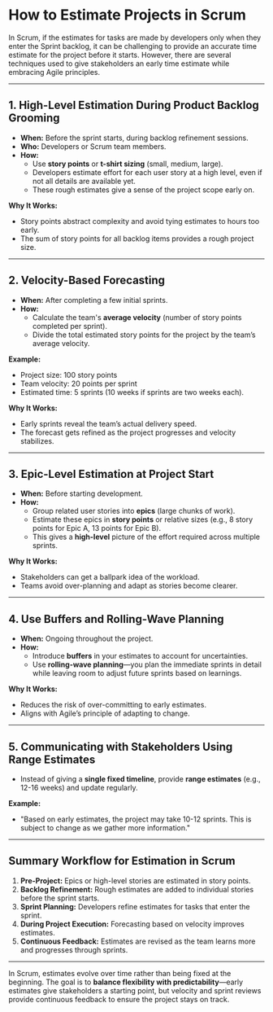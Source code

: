 
# How to Estimate Projects in Scrum

In Scrum, if the estimates for tasks are made by developers only when they enter the Sprint backlog, it can be challenging to provide an accurate time estimate for the project before it starts. However, there are several techniques used to give stakeholders an early time estimate while embracing Agile principles.

---

## 1. High-Level Estimation During Product Backlog Grooming
- **When:** Before the sprint starts, during backlog refinement sessions.
- **Who:** Developers or Scrum team members.
- **How:** 
  - Use **story points** or **t-shirt sizing** (small, medium, large).
  - Developers estimate effort for each user story at a high level, even if not all details are available yet.
  - These rough estimates give a sense of the project scope early on.

**Why It Works:**
- Story points abstract complexity and avoid tying estimates to hours too early.
- The sum of story points for all backlog items provides a rough project size.

---

## 2. Velocity-Based Forecasting  
- **When:** After completing a few initial sprints.
- **How:**  
  - Calculate the team's **average velocity** (number of story points completed per sprint).
  - Divide the total estimated story points for the project by the team’s average velocity.

**Example:**
- Project size: 100 story points  
- Team velocity: 20 points per sprint  
- Estimated time: 5 sprints (10 weeks if sprints are two weeks each).

**Why It Works:**
- Early sprints reveal the team’s actual delivery speed.
- The forecast gets refined as the project progresses and velocity stabilizes.

---

## 3. Epic-Level Estimation at Project Start
- **When:** Before starting development.
- **How:**  
  - Group related user stories into **epics** (large chunks of work).
  - Estimate these epics in **story points** or relative sizes (e.g., 8 story points for Epic A, 13 points for Epic B).
  - This gives a **high-level** picture of the effort required across multiple sprints.

**Why It Works:**
- Stakeholders can get a ballpark idea of the workload.
- Teams avoid over-planning and adapt as stories become clearer.

---

## 4. Use Buffers and Rolling-Wave Planning
- **When:** Ongoing throughout the project.
- **How:**  
  - Introduce **buffers** in your estimates to account for uncertainties.
  - Use **rolling-wave planning**—you plan the immediate sprints in detail while leaving room to adjust future sprints based on learnings.

**Why It Works:**
- Reduces the risk of over-committing to early estimates.
- Aligns with Agile’s principle of adapting to change.

---

## 5. Communicating with Stakeholders Using Range Estimates
- Instead of giving a **single fixed timeline**, provide **range estimates** (e.g., 12-16 weeks) and update regularly.

**Example:**
- "Based on early estimates, the project may take 10-12 sprints. This is subject to change as we gather more information."

---

## Summary Workflow for Estimation in Scrum
1. **Pre-Project:** Epics or high-level stories are estimated in story points.
2. **Backlog Refinement:** Rough estimates are added to individual stories before the sprint starts.
3. **Sprint Planning:** Developers refine estimates for tasks that enter the sprint.
4. **During Project Execution:** Forecasting based on velocity improves estimates.
5. **Continuous Feedback:** Estimates are revised as the team learns more and progresses through sprints.

---

In Scrum, estimates evolve over time rather than being fixed at the beginning. The goal is to **balance flexibility with predictability**—early estimates give stakeholders a starting point, but velocity and sprint reviews provide continuous feedback to ensure the project stays on track.
